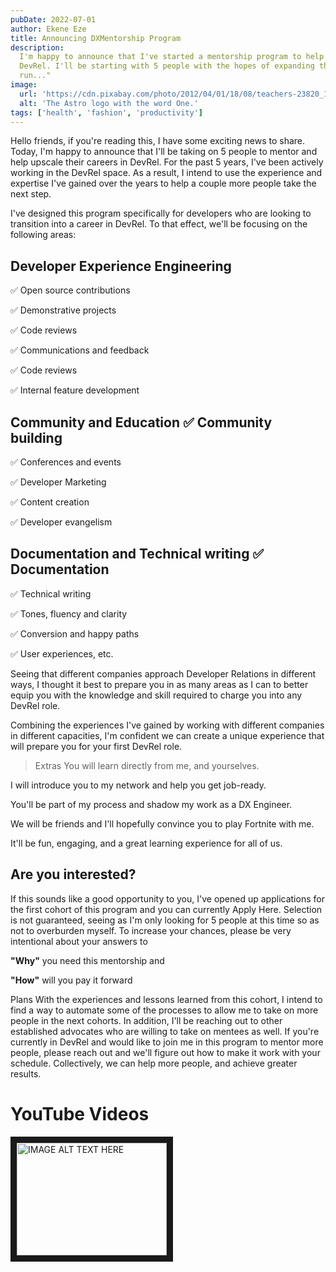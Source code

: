 ```yaml
---
pubDate: 2022-07-01
author: Ekene Eze
title: Announcing DXMentorship Program
description:
  I'm happy to announce that I've started a mentorship program to help support developers looking to transition into
  DevRel. I'll be starting with 5 people with the hopes of expanding this number to benefit more people on the long
  run..."
image:
  url: 'https://cdn.pixabay.com/photo/2012/04/01/18/08/teachers-23820_1280.png'
  alt: 'The Astro logo with the word One.'
tags: ['health', 'fashion', 'productivity']
---
```


Hello friends, if you're reading this, I have some exciting news to share. Today, I'm happy to announce that I'll be
taking on 5 people to mentor and help upscale their careers in DevRel. For the past 5 years, I've been actively working
in the DevRel space. As a result, I intend to use the experience and expertise I've gained over the years to help a
couple more people take the next step.

I've designed this program specifically for developers who are looking to transition into a career in DevRel. To that
effect, we'll be focusing on the following areas:

## Developer Experience Engineering

✅ Open source contributions

✅ Demonstrative projects

✅ Code reviews

✅ Communications and feedback

✅ Code reviews

✅ Internal feature development

## Community and Education ✅ Community building

✅ Conferences and events

✅ Developer Marketing

✅ Content creation

✅ Developer evangelism

## Documentation and Technical writing ✅ Documentation

✅ Technical writing

✅ Tones, fluency and clarity

✅ Conversion and happy paths

✅ User experiences, etc.

Seeing that different companies approach Developer Relations in different ways, I thought it best to prepare you in as
many areas as I can to better equip you with the knowledge and skill required to charge you into any DevRel role.

Combining the experiences I've gained by working with different companies in different capacities, I'm confident we can
create a unique experience that will prepare you for your first DevRel role.

> Extras You will learn directly from me, and yourselves.

I will introduce you to my network and help you get job-ready.

You'll be part of my process and shadow my work as a DX Engineer.

We will be friends and I'll hopefully convince you to play Fortnite with me.

It'll be fun, engaging, and a great learning experience for all of us.

## Are you interested?

If this sounds like a good opportunity to you, I've opened up applications for the first cohort of this program and you
can currently Apply Here. Selection is not guaranteed, seeing as I'm only looking for 5 people at this time so as not to
overburden myself. To increase your chances, please be very intentional about your answers to

**"Why"** you need this mentorship and

**"How"** will you pay it forward

Plans With the experiences and lessons learned from this cohort, I intend to find a way to automate some of the
processes to allow me to take on more people in the next cohorts. In addition, I'll be reaching out to other established
advocates who are willing to take on mentees as well. If you're currently in DevRel and would like to join me in this
program to mentor more people, please reach out and we'll figure out how to make it work with your schedule.
Collectively, we can help more people, and achieve greater results.

# YouTube Videos

<a href="http://www.youtube.com/watch?feature=player_embedded&v=dQw4w9WgXcQ" target="_blank">
<img src="http://img.youtube.com/vi/dQw4w9WgXcQ/0.jpg" alt="IMAGE ALT TEXT HERE" width="240" height="180" border="10">
</a>
